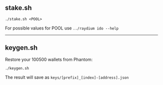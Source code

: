 ## stake.sh

```
./stake.sh <POOL>
```
For possible values for POOL use `../raydium ido --help`

---

## keygen.sh

Restore your 100500 wallets from Phantom:
```
./keygen.sh
```
The result will save as `keys/[prefix]_[index]-[address].json`
